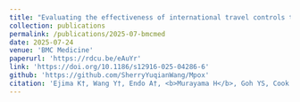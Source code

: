 ```yaml
---
title: "Evaluating the effectiveness of international travel controls to identify MPXV-infected travelers: a simulation study"
collection: publications
permalink: /publications/2025-07-bmcmed
date: 2025-07-24
venue: 'BMC Medicine'
paperurl: 'https://rdcu.be/eAuYr'
link: 'https://doi.org/10.1186/s12916-025-04286-6'
github: 'https://github.com/SherryYuqianWang/Mpox'
citation: 'Ejima K†, Wang Y†, Endo A†, <b>Murayama H</b>, Goh YS, Cook AR, Jeong YD, Iwami S, Park H, Dickens BSL, Jin S, Lim JT, Chan CEZ, Chia PY, Young BE, Chio M, Lye DC, Ajelli M. &quot;Evaluating the effectiveness of international travel controls to identify MPXV-infected travelers: a simulation study. <i>BMC Medicine</i>. 2025 Aug 12;23(1):473.'
---
```

